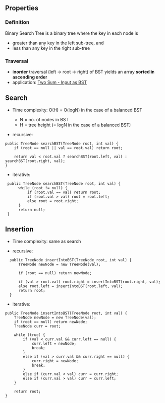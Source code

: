 ## Properties

### Definition

Binary Search Tree is a binary tree where the key in each node is 
- greater than any key in the left sub-tree, and
- less than any key in the right sub-tree

### Traversal
- **inorder** traversal (left -> root -> right) of BST yields an array **sorted in ascending order**
 - application: [Two Sum - Input as BST](https://leetcode.com/problems/two-sum-iv-input-is-a-bst/solution/)


## Search

- Time complexity: O(H) 
                   = O(logN) in the case of a balanced BST
  - N = no. of nodes in BST
  - H = tree height (= logN in the case of a balanced BST)
 
- recursive:
```
public TreeNode searchBST(TreeNode root, int val) {
    if (root == null || val == root.val) return root;

    return val < root.val ? searchBST(root.left, val) : searchBST(root.right, val);
}
```
- iterative:
```
 public TreeNode searchBST(TreeNode root, int val) {
      while (root != null) {
          if (root.val == val) return root;
          if (root.val > val) root = root.left;
          else root = root.right;
      }
      return null;
 }
```

## Insertion

- Time complexity: same as search

- recursive:
```
  public TreeNode insertIntoBST(TreeNode root, int val) {
      TreeNode newNode = new TreeNode(val);

      if (root == null) return newNode;

      if (val > root.val) root.right = insertIntoBST(root.right, val);
      else root.left = insertIntoBST(root.left, val);
      return root;
  }
```

- iterative:
```
public TreeNode insertIntoBST(TreeNode root, int val) {
    TreeNode newNode = new TreeNode(val);
    if (root == null) return newNode;
    TreeNode curr = root;

    while (true) {
        if (val < curr.val && curr.left == null) {
            curr.left = newNode;
            break;
        }
        else if (val > curr.val && curr.right == null) {
            curr.right = newNode;
            break;
        }
        else if (curr.val < val) curr = curr.right;
        else if (curr.val > val) curr = curr.left;
    }

    return root;
}
```
